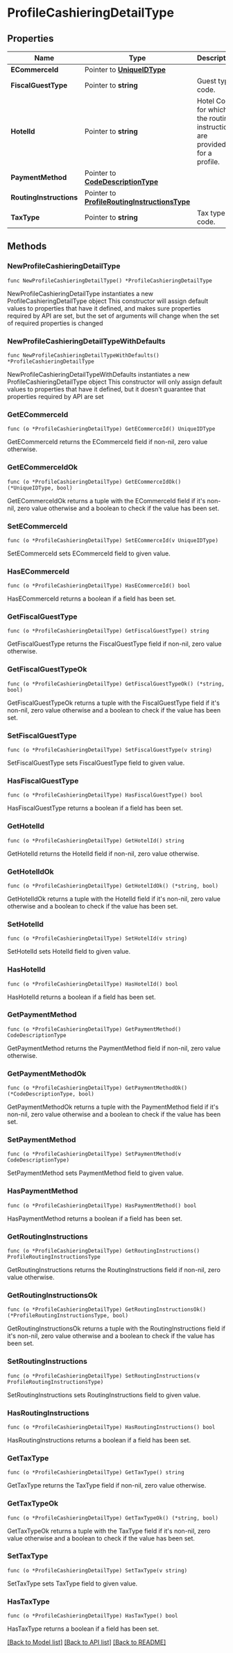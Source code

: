 # ProfileCashieringDetailType

## Properties

Name | Type | Description | Notes
------------ | ------------- | ------------- | -------------
**ECommerceId** | Pointer to [**UniqueIDType**](UniqueIDType.md) |  | [optional] 
**FiscalGuestType** | Pointer to **string** | Guest type code. | [optional] 
**HotelId** | Pointer to **string** | Hotel Code for which the routing instructions are provided for a profile. | [optional] 
**PaymentMethod** | Pointer to [**CodeDescriptionType**](CodeDescriptionType.md) |  | [optional] 
**RoutingInstructions** | Pointer to [**ProfileRoutingInstructionsType**](ProfileRoutingInstructionsType.md) |  | [optional] 
**TaxType** | Pointer to **string** | Tax type code. | [optional] 

## Methods

### NewProfileCashieringDetailType

`func NewProfileCashieringDetailType() *ProfileCashieringDetailType`

NewProfileCashieringDetailType instantiates a new ProfileCashieringDetailType object
This constructor will assign default values to properties that have it defined,
and makes sure properties required by API are set, but the set of arguments
will change when the set of required properties is changed

### NewProfileCashieringDetailTypeWithDefaults

`func NewProfileCashieringDetailTypeWithDefaults() *ProfileCashieringDetailType`

NewProfileCashieringDetailTypeWithDefaults instantiates a new ProfileCashieringDetailType object
This constructor will only assign default values to properties that have it defined,
but it doesn't guarantee that properties required by API are set

### GetECommerceId

`func (o *ProfileCashieringDetailType) GetECommerceId() UniqueIDType`

GetECommerceId returns the ECommerceId field if non-nil, zero value otherwise.

### GetECommerceIdOk

`func (o *ProfileCashieringDetailType) GetECommerceIdOk() (*UniqueIDType, bool)`

GetECommerceIdOk returns a tuple with the ECommerceId field if it's non-nil, zero value otherwise
and a boolean to check if the value has been set.

### SetECommerceId

`func (o *ProfileCashieringDetailType) SetECommerceId(v UniqueIDType)`

SetECommerceId sets ECommerceId field to given value.

### HasECommerceId

`func (o *ProfileCashieringDetailType) HasECommerceId() bool`

HasECommerceId returns a boolean if a field has been set.

### GetFiscalGuestType

`func (o *ProfileCashieringDetailType) GetFiscalGuestType() string`

GetFiscalGuestType returns the FiscalGuestType field if non-nil, zero value otherwise.

### GetFiscalGuestTypeOk

`func (o *ProfileCashieringDetailType) GetFiscalGuestTypeOk() (*string, bool)`

GetFiscalGuestTypeOk returns a tuple with the FiscalGuestType field if it's non-nil, zero value otherwise
and a boolean to check if the value has been set.

### SetFiscalGuestType

`func (o *ProfileCashieringDetailType) SetFiscalGuestType(v string)`

SetFiscalGuestType sets FiscalGuestType field to given value.

### HasFiscalGuestType

`func (o *ProfileCashieringDetailType) HasFiscalGuestType() bool`

HasFiscalGuestType returns a boolean if a field has been set.

### GetHotelId

`func (o *ProfileCashieringDetailType) GetHotelId() string`

GetHotelId returns the HotelId field if non-nil, zero value otherwise.

### GetHotelIdOk

`func (o *ProfileCashieringDetailType) GetHotelIdOk() (*string, bool)`

GetHotelIdOk returns a tuple with the HotelId field if it's non-nil, zero value otherwise
and a boolean to check if the value has been set.

### SetHotelId

`func (o *ProfileCashieringDetailType) SetHotelId(v string)`

SetHotelId sets HotelId field to given value.

### HasHotelId

`func (o *ProfileCashieringDetailType) HasHotelId() bool`

HasHotelId returns a boolean if a field has been set.

### GetPaymentMethod

`func (o *ProfileCashieringDetailType) GetPaymentMethod() CodeDescriptionType`

GetPaymentMethod returns the PaymentMethod field if non-nil, zero value otherwise.

### GetPaymentMethodOk

`func (o *ProfileCashieringDetailType) GetPaymentMethodOk() (*CodeDescriptionType, bool)`

GetPaymentMethodOk returns a tuple with the PaymentMethod field if it's non-nil, zero value otherwise
and a boolean to check if the value has been set.

### SetPaymentMethod

`func (o *ProfileCashieringDetailType) SetPaymentMethod(v CodeDescriptionType)`

SetPaymentMethod sets PaymentMethod field to given value.

### HasPaymentMethod

`func (o *ProfileCashieringDetailType) HasPaymentMethod() bool`

HasPaymentMethod returns a boolean if a field has been set.

### GetRoutingInstructions

`func (o *ProfileCashieringDetailType) GetRoutingInstructions() ProfileRoutingInstructionsType`

GetRoutingInstructions returns the RoutingInstructions field if non-nil, zero value otherwise.

### GetRoutingInstructionsOk

`func (o *ProfileCashieringDetailType) GetRoutingInstructionsOk() (*ProfileRoutingInstructionsType, bool)`

GetRoutingInstructionsOk returns a tuple with the RoutingInstructions field if it's non-nil, zero value otherwise
and a boolean to check if the value has been set.

### SetRoutingInstructions

`func (o *ProfileCashieringDetailType) SetRoutingInstructions(v ProfileRoutingInstructionsType)`

SetRoutingInstructions sets RoutingInstructions field to given value.

### HasRoutingInstructions

`func (o *ProfileCashieringDetailType) HasRoutingInstructions() bool`

HasRoutingInstructions returns a boolean if a field has been set.

### GetTaxType

`func (o *ProfileCashieringDetailType) GetTaxType() string`

GetTaxType returns the TaxType field if non-nil, zero value otherwise.

### GetTaxTypeOk

`func (o *ProfileCashieringDetailType) GetTaxTypeOk() (*string, bool)`

GetTaxTypeOk returns a tuple with the TaxType field if it's non-nil, zero value otherwise
and a boolean to check if the value has been set.

### SetTaxType

`func (o *ProfileCashieringDetailType) SetTaxType(v string)`

SetTaxType sets TaxType field to given value.

### HasTaxType

`func (o *ProfileCashieringDetailType) HasTaxType() bool`

HasTaxType returns a boolean if a field has been set.


[[Back to Model list]](../README.md#documentation-for-models) [[Back to API list]](../README.md#documentation-for-api-endpoints) [[Back to README]](../README.md)


